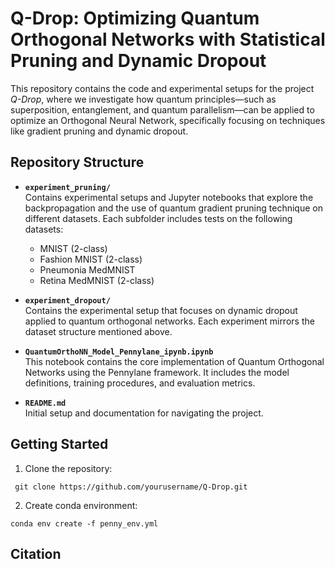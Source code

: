 # Q-Drop: Optimizing Quantum Orthogonal Networks with Statistical Pruning and Dynamic Dropout

This repository contains the code and experimental setups for the project *Q-Drop*, where we investigate how quantum principles—such as superposition, entanglement, and quantum parallelism—can be applied to optimize an Orthogonal Neural Network, specifically focusing on techniques like gradient pruning and dynamic dropout.

## Repository Structure

- **`experiment_pruning/`**  
  Contains experimental setups and Jupyter notebooks that explore the backpropagation and the use of quantum gradient pruning technique on different datasets. Each subfolder includes tests on the following datasets:
  - MNIST (2-class)
  - Fashion MNIST (2-class)
  - Pneumonia MedMNIST
  - Retina MedMNIST (2-class)

- **`experiment_dropout/`**  
  Contains the experimental setup that focuses on dynamic dropout applied to quantum orthogonal networks. Each experiment mirrors the dataset structure mentioned above.

- **`QuantumOrthoNN_Model_Pennylane_ipynb.ipynb`**  
  This notebook contains the core implementation of Quantum Orthogonal Networks using the Pennylane framework. It includes the model definitions, training procedures, and evaluation metrics.

- **`README.md`**  
  Initial setup and documentation for navigating the project.

## Getting Started

1. Clone the repository:
  ```
   git clone https://github.com/yourusername/Q-Drop.git
  ```
2. Create conda environment:
  ```
  conda env create -f penny_env.yml
  ```
## Citation
```

```